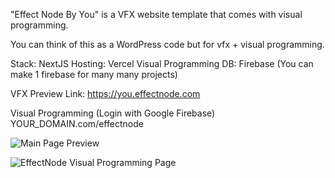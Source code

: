 "Effect Node By You" is a VFX website template that comes with visual programming.

You can think of this as a WordPress code but for vfx + visual programming.

Stack: NextJS
Hosting: Vercel
Visual Programming DB: Firebase  (You can make 1 firebase for many many projects)

VFX Preview Link:
https://you.effectnode.com

Visual Programming (Login with Google Firebase)
YOUR_DOMAIN.com/effectnode

![Main Page Preview](https://user-images.githubusercontent.com/4082826/123717938-8577d980-d8b0-11eb-9013-82dfc9f6603e.png)

![EffectNode Visual Programming Page](https://user-images.githubusercontent.com/4082826/123718101-e43d5300-d8b0-11eb-8b06-e40d981bc9e9.png)
